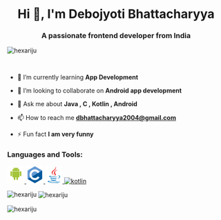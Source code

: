 <h1 align="center">Hi 👋, I'm Debojyoti Bhattacharyya</h1>
<h3 align="center">A passionate frontend developer from India</h3>

<p align="left"> <img src="https://komarev.com/ghpvc/?username=hexariju&label=Profile%20views&color=0e75b6&style=flat" alt="hexariju" /> </p>

<p align="left"> <a href="https://twitter.com/" target="blank"><img src="https://img.shields.io/twitter/follow/?logo=twitter&style=for-the-badge" alt="" /></a> </p>

- 🌱 I’m currently learning **App Development**

- 👯 I’m looking to collaborate on **Android app development**

- 💬 Ask me about **Java , C , Kotlin , Android**

- 📫 How to reach me **dbhattacharyya2004@gmail.com**

- ⚡ Fun fact **I am very funny**

</p>

<h3 align="left">Languages and Tools:</h3>
<p align="left"> <a href="https://developer.android.com" target="_blank" rel="noreferrer"> <img src="https://raw.githubusercontent.com/devicons/devicon/master/icons/android/android-original-wordmark.svg" alt="android" width="40" height="40"/> </a> <a href="https://www.cprogramming.com/" target="_blank" rel="noreferrer"> <img src="https://raw.githubusercontent.com/devicons/devicon/master/icons/c/c-original.svg" alt="c" width="40" height="40"/> </a> <a href="https://www.java.com" target="_blank" rel="noreferrer"> <img src="https://raw.githubusercontent.com/devicons/devicon/master/icons/java/java-original.svg" alt="java" width="40" height="40"/> </a> <a href="https://kotlinlang.org" target="_blank" rel="noreferrer"> <img src="https://www.vectorlogo.zone/logos/kotlinlang/kotlinlang-icon.svg" alt="kotlin" width="40" height="40"/> </a> </p>

<p><img align="left" src="https://github-readme-stats.vercel.app/api/top-langs?username=hexariju&show_icons=true&locale=en&layout=compact" alt="hexariju" /></p>

<p>&nbsp;<img align="center" src="https://github-readme-stats.vercel.app/api?username=hexariju&show_icons=true&locale=en" alt="hexariju" /></p>

<p><img align="center" src="https://github-readme-streak-stats.herokuapp.com/?user=hexariju&" alt="hexariju" /></p>
